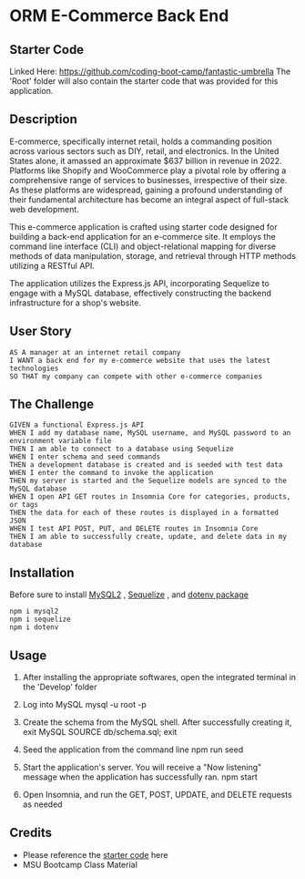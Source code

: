 # ORM E-Commerce Back End

## Starter Code

Linked Here: https://github.com/coding-boot-camp/fantastic-umbrella
The 'Root' folder will also contain the starter code that was provided for this application.

## Description

E-commerce, specifically internet retail, holds a commanding position across various sectors such as DIY, retail, and electronics. In the United States alone, it amassed an approximate $637 billion in revenue in 2022. Platforms like Shopify and WooCommerce play a pivotal role by offering a comprehensive range of services to businesses, irrespective of their size. As these platforms are widespread, gaining a profound understanding of their fundamental architecture has become an integral aspect of full-stack web development.

This e-commerce application is crafted using starter code designed for building a back-end application for an e-commerce site. It employs the command line interface (CLI) and object-relational mapping for diverse methods of data manipulation, storage, and retrieval through HTTP methods utilizing a RESTful API.

The application utilizes the Express.js API, incorporating Sequelize to engage with a MySQL database, effectively constructing the backend infrastructure for a shop's website.

## User Story

    AS A manager at an internet retail company
    I WANT a back end for my e-commerce website that uses the latest technologies
    SO THAT my company can compete with other e-commerce companies

## The Challenge

    GIVEN a functional Express.js API
    WHEN I add my database name, MySQL username, and MySQL password to an environment variable file
    THEN I am able to connect to a database using Sequelize
    WHEN I enter schema and seed commands
    THEN a development database is created and is seeded with test data
    WHEN I enter the command to invoke the application
    THEN my server is started and the Sequelize models are synced to the MySQL database
    WHEN I open API GET routes in Insomnia Core for categories, products, or tags
    THEN the data for each of these routes is displayed in a formatted JSON
    WHEN I test API POST, PUT, and DELETE routes in Insomnia Core
    THEN I am able to successfully create, update, and delete data in my database

## Installation

Before sure to install [MySQL2](https://www.npmjs.com/package/mysql2) , [Sequelize](https://www.npmjs.com/package/sequelize) , and [dotenv package](https://www.npmjs.com/package/dotenv)

    npm i mysql2
    npm i sequelize
    npm i dotenv

## Usage

1. After installing the appropriate softwares, open the integrated terminal in the 'Develop' folder

2. Log into MySQL
   mysql -u root -p

3. Create the schema from the MySQL shell. After successfully creating it, exit MySQL
   SOURCE db/schema.sql;
   exit

4. Seed the application from the command line
   npm run seed

5. Start the application's server. You will receive a "Now listening" message when the application has successfully ran.
   npm start

6. Open Insomnia, and run the GET, POST, UPDATE, and DELETE requests as needed

## Credits

- Please reference the [starter code](#starter-code-httpsgithubcomcoding-boot-campfantastic-umbrella) here
- MSU Bootcamp Class Material
